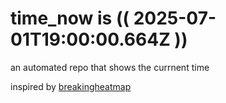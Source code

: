 # time_now is (( 2025-07-01T19:00:00.664Z ))

an automated repo that shows the currnent time

inspired by [breakingheatmap](https://github.com/breakingheatmap/breakingheatmap)